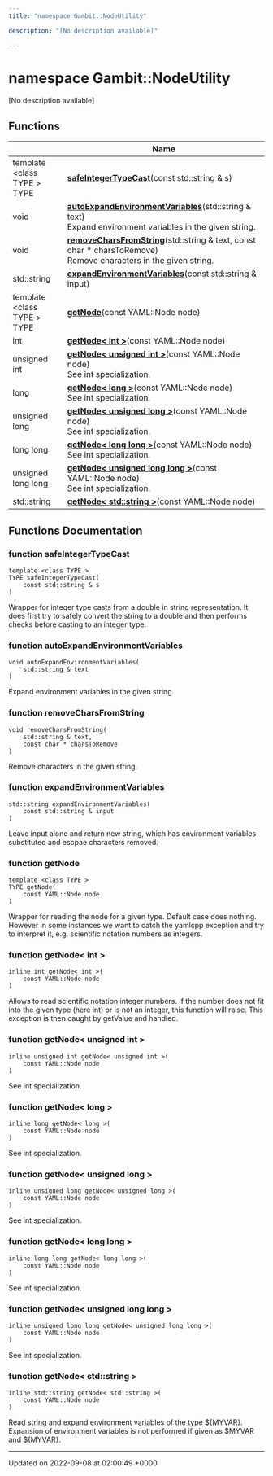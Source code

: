 ```yaml
---
title: "namespace Gambit::NodeUtility"

description: "[No description available]"

---
```


# namespace Gambit::NodeUtility

[No description available]

## Functions

|                | Name           |
| -------------- | -------------- |
| template <class TYPE \> <br>TYPE | **[safeIntegerTypeCast](/documentation/code/namespaces/namespacegambit_1_1nodeutility/#function-gambitnodeutility-safeintegertypecast)**(const std::string & s) |
| void | **[autoExpandEnvironmentVariables](/documentation/code/namespaces/namespacegambit_1_1nodeutility/#function-gambitnodeutility-autoexpandenvironmentvariables)**(std::string & text)<br>Expand environment variables in the given string.  |
| void | **[removeCharsFromString](/documentation/code/namespaces/namespacegambit_1_1nodeutility/#function-gambitnodeutility-removecharsfromstring)**(std::string & text, const char * charsToRemove)<br>Remove characters in the given string.  |
| std::string | **[expandEnvironmentVariables](/documentation/code/namespaces/namespacegambit_1_1nodeutility/#function-gambitnodeutility-expandenvironmentvariables)**(const std::string & input) |
| template <class TYPE \> <br>TYPE | **[getNode](/documentation/code/namespaces/namespacegambit_1_1nodeutility/#function-gambitnodeutility-getnode)**(const YAML::Node node) |
| int | **[getNode< int >](/documentation/code/namespaces/namespacegambit_1_1nodeutility/#function-gambitnodeutility-getnode-int)**(const YAML::Node node) |
| unsigned int | **[getNode< unsigned int >](/documentation/code/namespaces/namespacegambit_1_1nodeutility/#function-gambitnodeutility-getnode-unsigned-int)**(const YAML::Node node)<br>See int specialization.  |
| long | **[getNode< long >](/documentation/code/namespaces/namespacegambit_1_1nodeutility/#function-gambitnodeutility-getnode-long)**(const YAML::Node node)<br>See int specialization.  |
| unsigned long | **[getNode< unsigned long >](/documentation/code/namespaces/namespacegambit_1_1nodeutility/#function-gambitnodeutility-getnode-unsigned-long)**(const YAML::Node node)<br>See int specialization.  |
| long long | **[getNode< long long >](/documentation/code/namespaces/namespacegambit_1_1nodeutility/#function-gambitnodeutility-getnode-long-long)**(const YAML::Node node)<br>See int specialization.  |
| unsigned long long | **[getNode< unsigned long long >](/documentation/code/namespaces/namespacegambit_1_1nodeutility/#function-gambitnodeutility-getnode-unsigned-long-long)**(const YAML::Node node)<br>See int specialization.  |
| std::string | **[getNode< std::string >](/documentation/code/namespaces/namespacegambit_1_1nodeutility/#function-gambitnodeutility-getnode-stdstring)**(const YAML::Node node) |


## Functions Documentation

### function safeIntegerTypeCast

```
template <class TYPE >
TYPE safeIntegerTypeCast(
    const std::string & s
)
```


Wrapper for integer type casts from a double in string representation. It does first try to safely convert the string to a double and then performs checks before casting to an integer type. 


### function autoExpandEnvironmentVariables

```
void autoExpandEnvironmentVariables(
    std::string & text
)
```

Expand environment variables in the given string. 

### function removeCharsFromString

```
void removeCharsFromString(
    std::string & text,
    const char * charsToRemove
)
```

Remove characters in the given string. 

### function expandEnvironmentVariables

```
std::string expandEnvironmentVariables(
    const std::string & input
)
```


Leave input alone and return new string, which has environment variables substituted and escpae characters removed. 


### function getNode

```
template <class TYPE >
TYPE getNode(
    const YAML::Node node
)
```


Wrapper for reading the node for a given type. Default case does nothing. However in some instances we want to catch the yamlcpp exception and try to interpret it, e.g. scientific notation numbers as integers. 


### function getNode< int >

```
inline int getNode< int >(
    const YAML::Node node
)
```


Allows to read scientific notation integer numbers. If the number does not fit into the given type (here int) or is not an integer, this function will raise. This exception is then caught by getValue and handled. 


### function getNode< unsigned int >

```
inline unsigned int getNode< unsigned int >(
    const YAML::Node node
)
```

See int specialization. 

### function getNode< long >

```
inline long getNode< long >(
    const YAML::Node node
)
```

See int specialization. 

### function getNode< unsigned long >

```
inline unsigned long getNode< unsigned long >(
    const YAML::Node node
)
```

See int specialization. 

### function getNode< long long >

```
inline long long getNode< long long >(
    const YAML::Node node
)
```

See int specialization. 

### function getNode< unsigned long long >

```
inline unsigned long long getNode< unsigned long long >(
    const YAML::Node node
)
```

See int specialization. 

### function getNode< std::string >

```
inline std::string getNode< std::string >(
    const YAML::Node node
)
```


Read string and expand environment variables of the type ${MYVAR}. Expansion of environment variables is not performed if given as $MYVAR and ${MYVAR}. 






-------------------------------

Updated on 2022-09-08 at 02:00:49 +0000